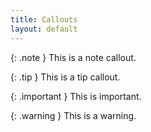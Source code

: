 ```yaml
---
title: Callouts
layout: default
---
```


{: .note }
This is a note callout.

{: .tip }
This is a tip callout.

{: .important }
This is important.

{: .warning }
This is a warning.

